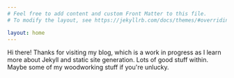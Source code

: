 ```yaml
---
# Feel free to add content and custom Front Matter to this file.
# To modify the layout, see https://jekyllrb.com/docs/themes/#overriding-theme-defaults

layout: home
---
```


Hi there! Thanks for visiting my blog, which is a work in progress as I learn more about Jekyll and static site generation. Lots of good stuff within. Maybe some of my woodworking stuff if you're unlucky.